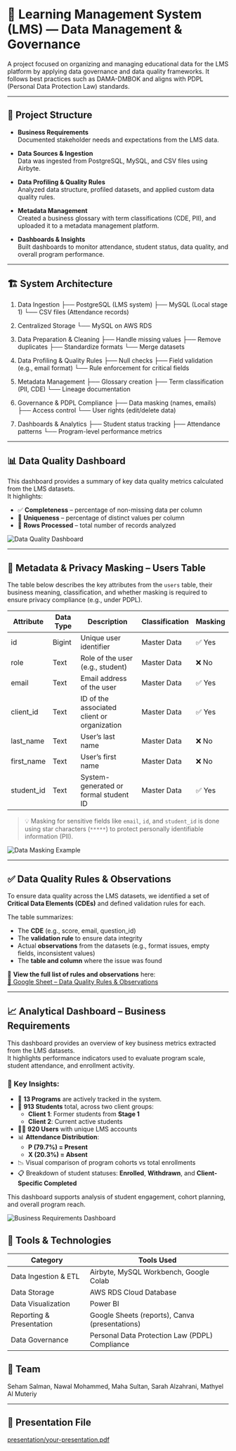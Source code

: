 # 🧠 Learning Management System (LMS) — Data Management & Governance

A project focused on organizing and managing educational data for the LMS platform by applying data governance and data quality frameworks. It follows best practices such as DAMA-DMBOK and aligns with PDPL (Personal Data Protection Law) standards.

---

## 📂 Project Structure

- **Business Requirements**  
  Documented stakeholder needs and expectations from the LMS data.

- **Data Sources & Ingestion**  
  Data was ingested from PostgreSQL, MySQL, and CSV files using Airbyte.

- **Data Profiling & Quality Rules**  
  Analyzed data structure, profiled datasets, and applied custom data quality rules.

- **Metadata Management**  
  Created a business glossary with term classifications (CDE, PII), and uploaded it to a metadata management platform.

- **Dashboards & Insights**  
  Built dashboards to monitor attendance, student status, data quality, and overall program performance.

---
## 🏗️ System Architecture

1. Data Ingestion
   ├── PostgreSQL (LMS system)
   ├── MySQL (Local stage 1)
   └── CSV files (Attendance records)

2. Centralized Storage
   └── MySQL on AWS RDS

3. Data Preparation & Cleaning
   ├── Handle missing values
   ├── Remove duplicates
   ├── Standardize formats
   └── Merge datasets

4. Data Profiling & Quality Rules
   ├── Null checks
   ├── Field validation (e.g., email format)
   └── Rule enforcement for critical fields

5. Metadata Management
   ├── Glossary creation
   ├── Term classification (PII, CDE)
   └── Lineage documentation

6. Governance & PDPL Compliance
   ├── Data masking (names, emails)
   ├── Access control
   └── User rights (edit/delete data)

7. Dashboards & Analytics
   ├── Student status tracking
   ├── Attendance patterns
   └── Program-level performance metrics


---

## 📊 Data Quality Dashboard

This dashboard provides a summary of key data quality metrics calculated from the LMS datasets.  
It highlights:

- ✅ **Completeness** – percentage of non-missing data per column  
- 🔁 **Uniqueness** – percentage of distinct values per column  
- 📄 **Rows Processed** – total number of records analyzed  

![Data Quality Dashboard](https://raw.githubusercontent.com/SehamSalman/Stage-2/main/images/Data%20quality%20Dashboard.png)

---

## 📘 Metadata & Privacy Masking – Users Table

The table below describes the key attributes from the `users` table, their business meaning, classification, and whether masking is required to ensure privacy compliance (e.g., under PDPL).

| **Attribute**  | **Data Type** | **Description**                                | **Classification** | **Masking** |
|----------------|---------------|------------------------------------------------|---------------------|-------------|
| id             | Bigint        | Unique user identifier                         | Master Data         | ✅ Yes       |
| role           | Text          | Role of the user (e.g., student)               | Master Data         | ❌ No        |
| email          | Text          | Email address of the user                      | Master Data         | ✅ Yes       |
| client_id      | Text          | ID of the associated client or organization    | Master Data         | ✅ Yes       |
| last_name      | Text          | User’s last name                               | Master Data         | ❌ No        |
| first_name     | Text          | User’s first name                              | Master Data         | ❌ No        |
| student_id     | Text          | System-generated or formal student ID          | Master Data         | ✅ Yes       |

> 💡 Masking for sensitive fields like `email`, `id`, and `student_id` is done using star characters (`*****`) to protect personally identifiable information (PII).

![Data Masking Example](https://raw.githubusercontent.com/SehamSalman/Stage-2/main/images/Masking%20Example.png)


---

## ✅ Data Quality Rules & Observations

To ensure data quality across the LMS datasets, we identified a set of **Critical Data Elements (CDEs)** and defined validation rules for each.

The table summarizes:

- The **CDE** (e.g., score, email, question_id)
- The **validation rule** to ensure data integrity
- Actual **observations** from the datasets (e.g., format issues, empty fields, inconsistent values)
- The **table and column** where the issue was found


📄 **View the full list of rules and observations** here:  
[🔗 Google Sheet – Data Quality Rules & Observations](https://docs.google.com/spreadsheets/d/13jJYKG20iVjhwGZUHFfKGo6n6o8t2R84CqljN4IIcow/edit?gid=1334388161#gid=1334388161)

---

## 📈 Analytical Dashboard – Business Requirements

This dashboard provides an overview of key business metrics extracted from the LMS datasets.  
It highlights performance indicators used to evaluate program scale, student attendance, and enrollment activity.

### 📌 Key Insights:

- 🏫 **13 Programs** are actively tracked in the system.
- 👥 **913 Students** total, across two client groups:
  - **Client 1**: Former students from **Stage 1**
  - **Client 2**: Current active students
- 🧑‍💻 **920 Users** with unique LMS accounts
- 📊 **Attendance Distribution**:
  - **P (79.7%) = Present**  
  - **X (20.3%) = Absent**
- 📉 Visual comparison of program cohorts vs total enrollments
- 📋 Breakdown of student statuses: **Enrolled**, **Withdrawn**, and **Client-Specific Completed**

This dashboard supports analysis of student engagement, cohort planning, and overall program reach.

![Business Requirements Dashboard](https://raw.githubusercontent.com/SehamSalman/Stage-2/main/images/Dashboard%20Business%20Requirements.png)


## 🧰 Tools & Technologies

| Category                 | Tools Used                                     |
| ------------------------ | ---------------------------------------------- |
| Data Ingestion & ETL     | Airbyte, MySQL Workbench, Google Colab         |
| Data Storage             | AWS RDS Cloud Database                         |
| Data Visualization       | Power BI                                       |
| Reporting & Presentation | Google Sheets (reports), Canva (presentations) |
| Data Governance          | Personal Data Protection Law (PDPL) Compliance |



## 👥 Team

Seham Salman, Nawal Mohammed, Maha Sultan, Sarah Alzahrani, Mathyel Al Muteriy

---

## 📎 Presentation File

[presentation/your-presentation.pdf](presentation/your-presentation.pdf)



